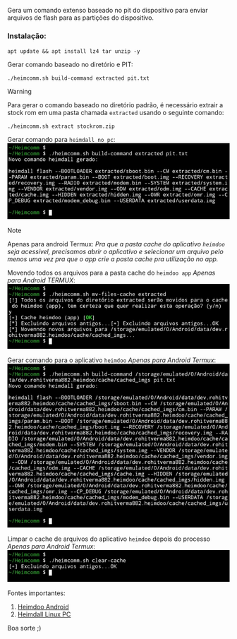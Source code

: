 Gera um comando extenso baseado no pit do dispositivo para enviar arquivos de flash para as partiçôes do dispositivo.



### Instalação:
```
apt update && apt install lz4 tar unzip -y
```

Gerar comando baseado no diretório e PIT:
```
./heimcomm.sh build-command extracted pit.txt
```

> [!WARNING]
Para gerar o comando baseado no diretório padrão, é necessário extrair a stock rom em uma pasta chamada `extracted` usando o seguinte comando:
```
./heimcomm.sh extract stockrom.zip
```

Gerar comando para `heimdall no pc`:
![Heimdall pc](https://github.com/Olliv3r/Heimcomm/blob/main/media/build_command_pc.jpg)

> [!NOTE]
Apenas para android Termux: *Pra que a pasta cache do aplicativo `heimdoo` seja acessível, precisamos abrir o aplicativo e selecionar um arquivo pelo menos uma vez pra que o app crie a pasta cache pra utilização no app.*

Movendo todos os arquivos para a pasta cache do `heimdoo app` *Apenas para Android TERMUX*:
![Copiar para cache Heimdoo](https://github.com/Olliv3r/Heimcomm/blob/main/media/mv_files_cache.jpg)

Gerar comando para o aplicativo `heimdoo` *Apenas para Android Termux*:
![Gerar comando para o aplicativo Heimdoo](https://github.com/Olliv3r/Heimcomm/blob/main/media/build_command_android.jpg)

Limpar o cache de arquivos do aplicativo `heimdoo` depois do processo *Apenas para Android Termux*:
![Limpar o cache de arquivos do Heimdoo](https://github.com/Olliv3r/Heimcomm/blob/main/media/clear_cache.jpg)

Fontes importantes:
1. <a href="https://github.com/RohitVerma882/Heimdoo">Heimdoo Android</a>
2. <a href="https://github.com/amo13/Heimdall">Heimdall Linux PC</a>

Boa sorte ;)
